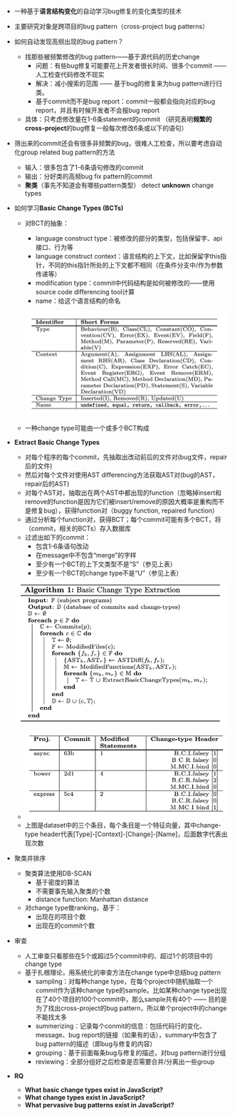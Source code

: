 - 一种基于**语言结构变化**的自动学习bug修复的变化类型的技术
- 主要研究对象是跨项目的bug pattern（cross-project bug patterns）



- 如何自动发现高频出现的bug pattern？

  - 找那些被频繁修改的bug pattern——基于源代码的历史change
    - 问题：有些bug修复可能要花上开发者很长时间、很多个commit —— 人工检查代码修改不现实
    - 解决：减小搜索的范围 —— 基于bug的修复来为bug pattern进行归类。
    - 基于commit而不是bug report：commit一般都会指向对应的bug report，并且有时候开发者不会报bug report
  - 具体：只考虑修改量在1-6条statement的commit （研究表明**频繁的cross-project**的bug修复一般每次修改6条或以下的语句）

- 筛出来的commit还会有很多非频繁的bug，很难人工检查，所以要考虑自动化group related bug pattern的方法

  - 输入：很多包含了1-6条语句修改的commit
  - 输出：分好类的高频bug fix pattern的commit
  - **聚类**（事先不知道会有哪些pattern类型） detect **unknown** change types

- 如何学习**Basic Change Types (BCTs)**

  - 对BCT的抽象：

    - language construct type：被修改的部分的类型，包括保留字、api接口、行为等
    - language construct context：语言结构的上下文，比如保留字this指针，不同的this指针所处的上下文都不相同（在条件分支中/作为参数传递等）
    - modification type：commit中代码结构是如何被修改的——使用source code differencing tool计算
    - name：给这个语言结构的命名

    ![1](ref/1.png)

  - 一种change type可能由一个或多个BCT构成

- **Extract Basic Change Types**

  - 对每个程序的每个commit，先抽取出改动前后的文件对(bug文件，repair后的文件)
  - 然后对每个文件对使用AST differencing方法获取AST对(bug的AST，repair后的AST)
  - 对每个AST对，抽取出在两个AST中都出现的function（忽略掉insert和remove的function是因为它们被insert/remove的原因大概率是重构而不是修复bug），获得function对（buggy function, repaired function）
  - 通过分析每个function对，获得BCT；每个commit可能有多个BCT，将（commit，相关的BCTs）存入数据库
  - 过滤出如下的commit：
    - 包含1-6条语句改动
    - 在message中不包含“merge”的字样
    - 至少有一个BCT的上下文类型不是“S”（参见上表）
    - 至少有一个BCT的change type不是“U”（参见上表）

  ![2](ref/2.png)

  - ![3](ref/3.png)
  - 上图是dataset中的三个条目，每个条目是一个特征向量，其中change-type header代表[Type]-[Context]-[Change]-[Name]，后面数字代表出现次数

- 聚类并排序

  - 聚类算法使用DB-SCAN
    - 基于密度的算法
    - 不需要事先输入聚类的个数
    - distance function: Manhattan distance
  - 对change type做ranking，基于：
    - 出现在的项目个数
    - 出现在的commit个数

- 审查

  - 人工审查只看那些在5个或超过5个commit中的、超过1个的项目中的change type
  - 基于扎根理论，用系统化的审查方法在change type中总结bug pattern
    - sampling：对每种change type，在每个project中随机抽取一个commit作为该种change type的sample。比如某种change type出现在了40个项目的100个commit中，那么sample共有40个 —— 目的是为了找出cross-project的bug pattern，所以单个project中的change不能找太多
    - summerizing：记录每个conmit的信息：包括代码行的变化、message、bug report的链接（如果有的话），summary中包含了bug pattern的描述（即bug与修复的内容）
    - grouping：基于前面每条bug与修复的描述，对bug pattern进行分组
    - reviewing：全部分组好之后检查是否需要合并/分离出一些group



- **RQ**
  - **What basic change types exist in JavaScript?**
  - **What change types exist in JavaScript?**
  - **What pervasive bug patterns exist in JavaScript?**

